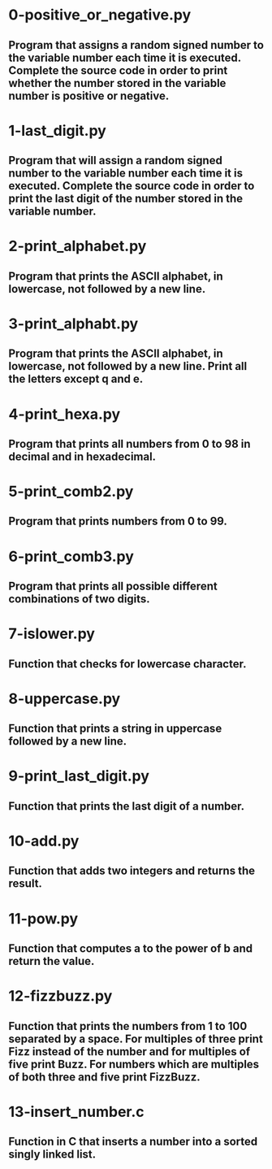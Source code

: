 # 0-positive_or_negative.py
## Program that assigns a random signed number to the variable number each time it is executed. Complete the source code in order to print whether the number stored in the variable number is positive or negative.

# 1-last_digit.py
## Program that will assign a random signed number to the variable number each time it is executed. Complete the source code in order to print the last digit of the number stored in the variable number.

# 2-print_alphabet.py
## Program that prints the ASCII alphabet, in lowercase, not followed by a new line.

# 3-print_alphabt.py
## Program that prints the ASCII alphabet, in lowercase, not followed by a new line. Print all the letters except q and e.

# 4-print_hexa.py
## Program that prints all numbers from 0 to 98 in decimal and in hexadecimal.

# 5-print_comb2.py
## Program that prints numbers from 0 to 99.

# 6-print_comb3.py
## Program that prints all possible different combinations of two digits.

# 7-islower.py
## Function that checks for lowercase character.

# 8-uppercase.py
## Function that prints a string in uppercase followed by a new line.

# 9-print_last_digit.py
## Function that prints the last digit of a number.

# 10-add.py
## Function that adds two integers and returns the result.

# 11-pow.py
## Function that computes a to the power of b and return the value.

# 12-fizzbuzz.py
## Function that prints the numbers from 1 to 100 separated by a space. For multiples of three print Fizz instead of the number and for multiples of five print Buzz. For numbers which are multiples of both three and five print FizzBuzz.

# 13-insert_number.c
## Function in C that inserts a number into a sorted singly linked list.

